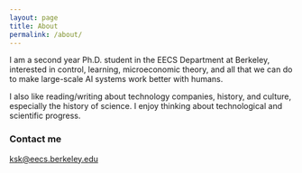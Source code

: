 ```yaml
---
layout: page
title: About
permalink: /about/
---
```


I am a second year Ph.D. student in the EECS Department at Berkeley, interested in control, learning, microeconomic theory, and all that we can do to make large-scale AI systems work better with humans. 

I also like reading/writing about technology companies, history, and culture, especially the history of science. I enjoy thinking about technological and scientific progress. 

### Contact me

[ksk@eecs.berkeley.edu](mailto:eecs.berkeley.edu)
